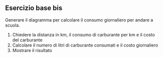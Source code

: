 ## Esercizio base bis
Generare il diagramma per calcolare il consumo giornaliero per andare a scuola.
1. Chiedere la distanza in km, il consumo di carburante per km e il costo del carburante
2. Calcolare il numero di litri di carburante consumati e il costo giornaliero
3. Mostrare il risultato